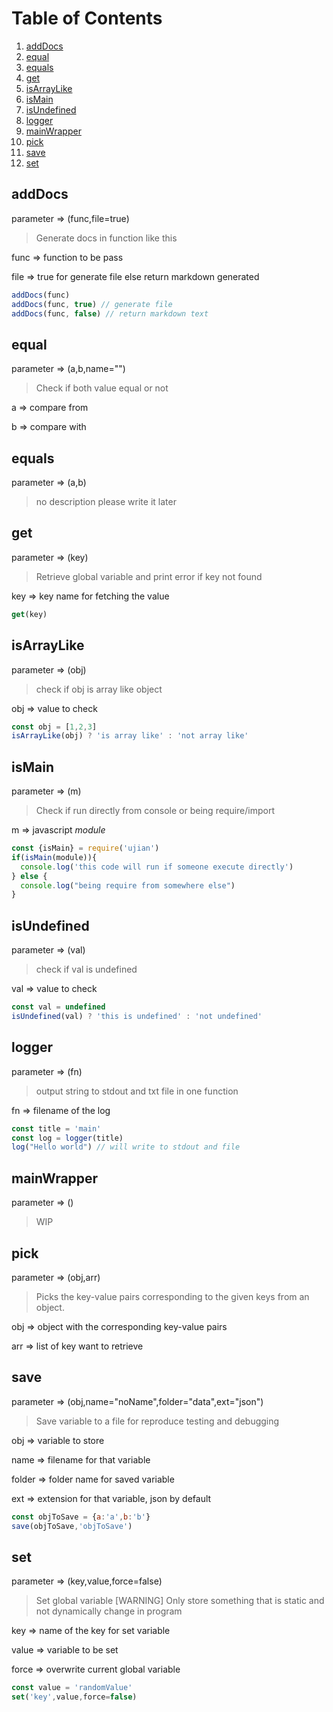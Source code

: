 [comment]: <> (THIS FILE WAS AUTOGENERATED! DO NOT EDIT!)


# Table of Contents
1. [addDocs](#addDocs)
2. [equal](#equal)
3. [equals](#equals)
4. [get](#get)
5. [isArrayLike](#isArrayLike)
6. [isMain](#isMain)
7. [isUndefined](#isUndefined)
8. [logger](#logger)
9. [mainWrapper](#mainWrapper)
10. [pick](#pick)
11. [save](#save)
12. [set](#set)


  ## addDocs
  parameter => (func,file=true)
  > Generate docs in function like this

  func => function to be pass
  
  file => true for generate file else return markdown generated
  ```js
  addDocs(func)
  addDocs(func, true) // generate file
  addDocs(func, false) // return markdown text
  ```
  

  ## equal
  parameter => (a,b,name="")
  > Check if both value equal or not
  
  a => compare from
  
  b => compare with
  

  ## equals
  parameter => (a,b)
  > no description please write it later
  

  ## get
  parameter => (key)
  > Retrieve global variable and print error if key not found

  key => key name for fetching the value
  ```js
  get(key)
  ```
  

  ## isArrayLike
  parameter => (obj)
  > check if obj is array like object

  obj => value to check
  ```js
  const obj = [1,2,3]
  isArrayLike(obj) ? 'is array like' : 'not array like'
  ```
  

  ## isMain
  parameter => (m)
  > Check if run directly from console or being require/import

  m => javascript <em>module</em>

  ```js
  const {isMain} = require('ujian')
  if(isMain(module)){
    console.log('this code will run if someone execute directly')
  } else {
    console.log("being require from somewhere else")
  }
  ```
  

  ## isUndefined
  parameter => (val)
  > check if val is undefined

  val => value to check
  ```js
  const val = undefined
  isUndefined(val) ? 'this is undefined' : 'not undefined'
  ```
  

  ## logger
  parameter => (fn)
  > output string to stdout and txt file in one function

  fn => filename of the log
  ```js
  const title = 'main'
  const log = logger(title)
  log("Hello world") // will write to stdout and file
  ```
  

  ## mainWrapper
  parameter => ()
  > WIP
  

  ## pick
  parameter => (obj,arr)
  > Picks the key-value pairs corresponding to the given keys from an object.

  obj => object with the corresponding key-value pairs

  arr => list of key want to retrieve
  

  ## save
  parameter => (obj,name="noName",folder="data",ext="json")
  > Save variable to a file for reproduce testing and debugging
  
  obj => variable to store
  
  name => filename for that variable
  
  folder => folder name for saved variable
  
  ext => extension for that variable, json by default
  
  ```js
  const objToSave = {a:'a',b:'b'}
  save(objToSave,'objToSave')
  ```
  

  ## set
  parameter => (key,value,force=false)
  > Set global variable
  > [WARNING] Only store something that is static and not dynamically change in program
  
  key => name of the key for set variable

  value => variable to be set

  force => overwrite current global variable
  
  ```js
  const value = 'randomValue'
  set('key',value,force=false)
  ```
  